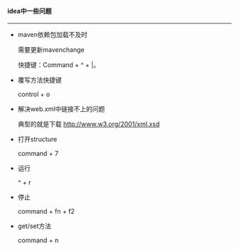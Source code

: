#### idea中一些问题

--------

* maven依赖包加载不及时

  需要更新mavenchange

  快捷键：Command + ^ + |。

* 覆写方法快捷键

  control + o

* 解决web.xml中链接不上的问题

  典型的就是下载  http://www.w3.org/2001/xml.xsd
  
* 打开structure

  command + 7

* 运行

  ^ + r

* 停止

  command + fn + f2
  
* get/set方法

  command + n

